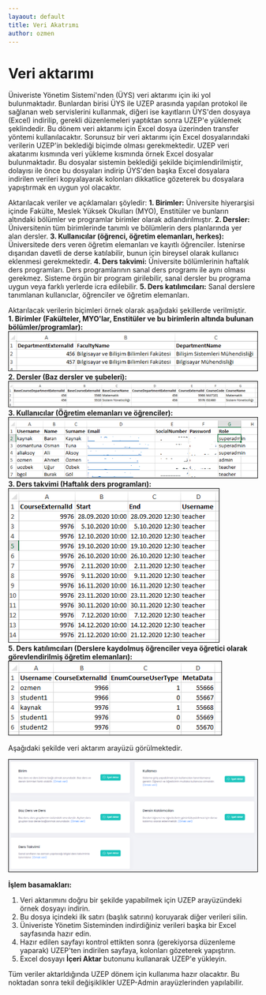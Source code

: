 ```yaml
---
layaout: default
title: Veri Akatrımı
author: ozmen
---
```

# Veri aktarımı

Üniveriste Yönetim Sistemi'nden (ÜYS) veri aktarımı için iki yol bulunmaktadır. Bunlardan birisi ÜYS ile UZEP arasında yapılan protokol ile sağlanan web servislerini kullanmak, diğeri ise kayıtların ÜYS'den dosyaya (Excel) indirilip, gerekli düzenlemeleri yaptıktan sonra UZEP'e yüklemek şeklindedir. Bu dönem veri aktarımı için Excel dosya üzerinden transfer yöntemi kullanılacaktır. Sorunsuz bir veri aktarımı için Excel dosyalarındaki verilerin UZEP'in beklediği biçimde olması gerekmektedir. UZEP veri akatarımı kısmında veri yükleme kısmında örnek Excel dosyalar bulunmaktadır. Bu dosyalar sistemin beklediği şekilde biçimlendirilmiştir, dolayısı ile önce bu dosyaları indirip ÜYS'den başka Excel dosyalara indirilen verileri kopyalayarak kolonları dikkatlice gözeterek bu dosyalara yapıştırmak en uygun yol olacaktır.  

Aktarılacak veriler ve açıklamaları şöyledir: 
**1. Birimler:** Üniversite hiyerarşisi içinde Fakülte, Meslek Yüksek Okulları (MYO), Enstitüler ve bunların altındaki bölümler ve programlar birimler olarak adlandırılmıştır. 
**2. Dersler:** Üniversitenin tüm birimlerinde tanımlı ve bölümlerin ders planlarında yer alan dersler.
**3. Kullanıcılar (öğrenci, öğretim elemanları, herkes):** Üniversitede ders veren öğretim elemanları ve kayıtlı öğrenciler. İstenirse dışarıdan davetli de derse katılabilir, bunun için bireysel olarak kullanıcı eklenmesi gerekmektedir. 
**4. Ders takvimi:** Üniversite bölümlerinin haftalık ders programları. Ders programlarının sanal ders programı ile aynı olması gerekmez. Sisteme örgün bir program girilebilir, sanal dersler bu programa uygun veya farklı yerlerde icra edilebilir.
**5. Ders katılımcıları:** Sanal derslere tanımlanan kullanıclar, öğrenciler ve öğretim elemanları.

Aktarılacak verilerin biçimleri örnek olarak aşağıdaki şekillerde verilmiştir.<br>
**1. Birimler (Fakülteler, MYO'lar, Enstitüler ve bu birimlerin altında bulunan bölümler/programlar):**
<br><img style="border:1px solid black" src="assets/images/birim.png"/> <br> 
**2. Dersler (Baz dersler ve şubeleri):**
<br><img style="border:1px solid black" src="assets/images/dersler.png"/> <br> 
**3. Kullanıcılar (Öğretim elemanları ve öğrenciler):**
<br><img style="border:1px solid black" src="assets/images/kullanicilar.png"/> <br>
**3. Ders takvimi (Haftalık ders programları):**
<br><img style="border:1px solid black" src="assets/images/hprog.png"/> <br> 
**5. Ders katılımcıları (Derslere kaydolmuş öğrenciler veya öğretici olarak görevlendirilmiş öğretim elemanları):**
<br><img style="border:1px solid black" src="assets/images/dersKullanici.png"/> <br>

Aşağıdaki şekilde veri aktarım arayüzü görülmektedir. <br>

<img style="border:1px solid black" src="assets/images/veriAktarim.png"/> <br>  

**İşlem basamakları:**
1. Veri aktarımını doğru bir şekilde yapabilmek için UZEP arayüzündeki örnek dosyayı indirin.
2. Bu dosya içindeki ilk satırı (başlık satırını) koruyarak diğer verileri silin.
3. Üniveriste Yönetim Sisteminden indirdiğiniz verileri başka bir Excel sayfasında hazır edin.
4. Hazır edilen sayfayı kontrol ettikten sonra (gerekiyorsa düzenleme yaparak) UZEP'ten indirilen sayfaya, kolonları gözeterek yapıştırın.
5. Excel dosyayı **İçeri Aktar** butonunu kullanarak UZEP'e yükleyin.

Tüm veriler aktarldığında UZEP dönem için kullanıma hazır olacaktır. Bu noktadan sonra tekil değişiklikler UZEP-Admin arayüzlerinden yapılabilir.